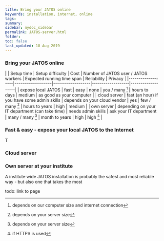 ```yaml
---
title: Bring your JATOS online
keywords: installation, internet, online
tags:
summary:
sidebar: mydoc_sidebar
permalink: JATOS-server.html
folder:
toc: false
last_updated: 18 Aug 2019
---
```


### Bring your JATOS online

| | Setup time | Setup difficulty | Cost | Number of JATOS user / JATOS workers | Expected running time span  | Reliability | Privacy |
|-------------------|-------------------|-------------------|-------------------|-------------------|
| expose local JATOS | fast | easy | none | you / many [^3] | hours to days | medium | as good as your computer |
| cloud server | fast (an hour) if you have some admin skills | depends on your cloud vendor | yes | few / many [^1] | hours to years | high | medium |
| own server | depending on your IT department (can take time) | needs admin skills | ask your IT department | many / many [^1] | month to years | high | high [^2] |

[^1]: depends on your server size 
[^2]: if HTTPS is used
[^3]: depends on our computer size and internet connection


### Fast & easy - expose your local JATOS to the Internet

T

### Cloud server

### Own server at your institute

A institute wide JATOS installation is probably the safest and most reliable way - but also one that takes the most

todo: link to page

